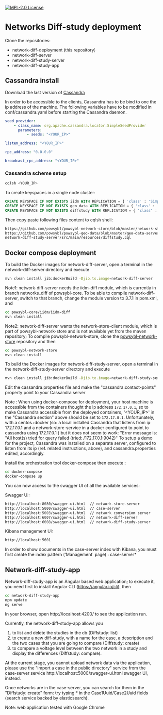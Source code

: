 [![MPL-2.0 License](https://img.shields.io/badge/license-MPL_2.0-blue.svg)](https://www.mozilla.org/en-US/MPL/2.0/)

# Networks Diff-study deployment

Clone the repositories:

* network-diff-deployment  (this repository)
* network-diff-server
* network-diff-study-server
* network-diff-study-app

## Cassandra install

Download the last version of [Cassandra](http://www.apache.org/dyn/closer.lua/cassandra/3.11.5/apache-cassandra-3.11.5-bin.tar.gz)

In order to be accessible to the clients, Cassandra has to be bind to one the ip address of the machine.  The following variables have to be modified in conf/cassandra.yaml before starting the Cassandra daemon.

```yaml
seed_provider:
    - class_name: org.apache.cassandra.locator.SimpleSeedProvider
      parameters:
          - seeds: "<YOUR_IP>"

listen_address: "<YOUR_IP>"

rpc_address: "0.0.0.0"

broadcast_rpc_address: "<YOUR_IP>"
```

### Cassandra scheme setup

```bash
cqlsh <YOUR_IP>
```

To create keyspaces in a single node cluster:

```sql
CREATE KEYSPACE IF NOT EXISTS iidm WITH REPLICATION = { 'class' : 'SimpleStrategy', 'replication_factor' : 1 };
CREATE KEYSPACE IF NOT EXISTS geo_data WITH REPLICATION = { 'class' : 'SimpleStrategy', 'replication_factor' : 1};
CREATE KEYSPACE IF NOT EXISTS diffstudy WITH REPLICATION = { 'class' : 'SimpleStrategy', 'replication_factor' : 1 };
```

Then copy paste following files content to cqlsh shell:
```html
https://github.com/powsybl/powsybl-network-store/blob/master/network-store-server/src/main/resources/iidm.cql
https://github.com/powsybl/powsybl-geo-data/blob/master/geo-data-server/src/main/resources/geo_data.cql
network-diff-study-server/src/main/resources/diffstudy.cql
```


## Docker compose deployment

To build the Docker images for network-diff-server, open a terminal in the network-diff-server directory and execute
```bash 
mvn clean install jib:dockerBuild -Djib.to.image=network-diff-server

```
Note1: network-diff-server needs the iidm-diff module, which is currently in branch networks_diff of powsybl-core. 
To be able to compile network-diff-server, switch to that branch, change the module version to 3.7.1 in pom.xml, and 
```bash 
cd powsybl-core/iidm/iidm-diff
mvn clean install
```

Note2: network-diff-server wants the network-store-client module, which is part of powsybl-network-store and is not available yet from the maven repository;
To compile powsybl-network-store, clone the [powsybl-network-store](https://github.com/powsybl/powsybl-network-store) repository and then
 ```bash 
cd powsybl-network-store
mvn clean install
```

To build the Docker images for network-diff-study-server, open a terminal in the network-diff-study-server directory and execute
```bash 
mvn clean install jib:dockerBuild -Djib.to.image=network-diff-study-server

```
Edit the cassandra.properties file and make the "cassandra.contact-points" property point to your Cassandra server

Note : When using docker-compose for deployment, your host machine is accessible from the containers thought the ip address
`172.17.0.1`, so to make Cassandra accessible from the deployed containers, '<YOUR_IP>' in the "Cassandra section" above should be set to `172.17.0.1`. 
Unfortunately, with a centos+docker (so: a local installed Cassandra that listens from ip 172.17.0.1 and a network-store-service in a docker configured to point to cassandra using 172.17.0.1 ) 
but it does not seem to work: "Error message is: "All host(s) tried for query failed (tried: /172.17.0.1:9042)"
To setup a demo for the project, Cassandra was installed on a separate server, configured to listen from its ip (ref. related instructions, above), 
and cassandra.properties edited, accordingly.

Install the orchestration tool docker-compose then execute :

```bash 
cd docker-compose
docker-compose up
```

You can now access to the swagger UI of all the available services:

Swagger UI:
```html
http://localhost:8080/swagger-ui.html  // network-store-server
http://localhost:5000/swagger-ui.html  // case-server
http://localhost:5003/swagger-ui.html  // network conversion server
http://localhost:6007/swagger-ui.html  // network-diff-server
http://localhost:6008/swagger-ui.html  // network-diff-study-server
```
Kibana management UI:
```html
http://localhost:5601
```
In order to show documents in the case-server index with Kibana, you must first create the index pattern ('Management' page) : case-server*


## Network-diff-study-app

Network-diff-study-app is an Angular based web application; to execute it, you need first to install Angular CLI (https://angular.io/cli),
then

```bash 
cd network-diff-study-app
npm update
ng serve
```
In your browser, open http://localhost:4200/ to see the application run.

Currently, the network-diff-study-app allows you 

1) to list and delete the studies in the db (Diffstudy: list)
2) to create a new diff-study, with a name for the case, a description and the two cases that you are going to compare (Diffstudy: create) 
3) to compare a voltage level between the two network in a study and display the differences (Diffstudy: compare).   

At the current stage, you cannot upload network data via the application, please use the "import a case in the public directory" service from the case-server service http://localhost:5000/swagger-ui.html swagger UI, instead.

Once networks are in the case-server, you can search for them in the "Diffstudy: create" form: try typing * in the Case1Uuid/Case2Uuid fields (search service backed by elasticsearch).

Note: web application tested with Google Chrome
